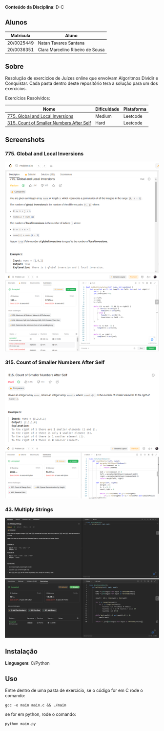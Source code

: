**Conteúdo da Disciplina**: D-C<br>

## Alunos
|Matrícula | Aluno |
| -- | -- |
| 20/0025449  |  Natan Tavares Santana |
| 20/0036351  |  Clara Marcelino Ribeiro de Sousa |

## Sobre 
Resolução de exercicios de Juízes online que envolvam Algoritmos Dividir e Conquistar. Cada pasta dentro deste repositório tera a solução para um dos exercícios.

Exercícios Resolvidos:

|Nome | Dificuldade | Plataforma |
| -- | -- | -- |
| [775. Global and Local Inversions](https://leetcode.com/problems/global-and-local-inversions/description/)  |  Medium | Leetcode |
| [315. Count of Smaller Numbers After Self](https://leetcode.com/problems/count-of-smaller-numbers-after-self/description/)  |  Hard | Leetcode |

## Screenshots

### 775. Global and Local Inversions

![Exercício 1 descrição](image.png)
![Exercício 1 resultado](image-1.png)

### 315. Count of Smaller Numbers After Self

![Exercício 2 descrição](image-2.png)
![Exercício 2 resultado](image-3.png)

### 43. Multiply Strings

![Exercício 3 descrição](3-problema.png)
![Exercício 3 resultado](3-resultado.png)


## Instalação 
**Linguagem**: C/Python<br>


## Uso 
Entre dentro de uma pasta de exercício, se o código for em C rode o comando:

```
gcc -o main main.c && ./main
```

se for em python, rode o comando:

```
python main.py
```





